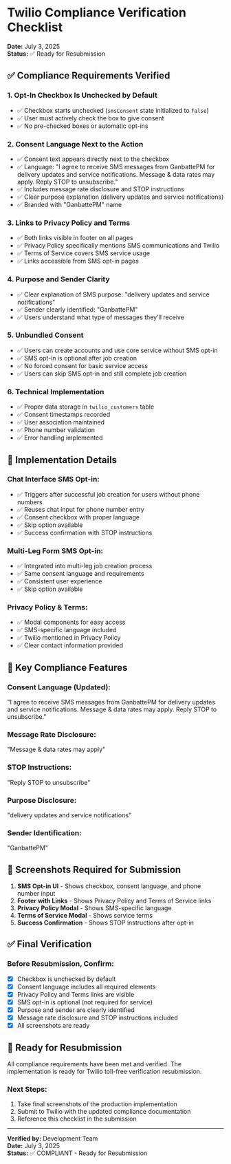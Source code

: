 # Twilio Compliance Verification Checklist
**Date:** July 3, 2025  
**Status:** ✅ Ready for Resubmission

## ✅ Compliance Requirements Verified

### 1. **Opt-In Checkbox Is Unchecked by Default**
- ✅ Checkbox starts unchecked (`smsConsent` state initialized to `false`)
- ✅ User must actively check the box to give consent
- ✅ No pre-checked boxes or automatic opt-ins

### 2. **Consent Language Next to the Action**
- ✅ Consent text appears directly next to the checkbox
- ✅ Language: "I agree to receive SMS messages from GanbattePM for delivery updates and service notifications. Message & data rates may apply. Reply STOP to unsubscribe."
- ✅ Includes message rate disclosure and STOP instructions
- ✅ Clear purpose explanation (delivery updates and service notifications)
- ✅ Branded with "GanbattePM" name

### 3. **Links to Privacy Policy and Terms**
- ✅ Both links visible in footer on all pages
- ✅ Privacy Policy specifically mentions SMS communications and Twilio
- ✅ Terms of Service covers SMS service usage
- ✅ Links accessible from SMS opt-in pages

### 4. **Purpose and Sender Clarity**
- ✅ Clear explanation of SMS purpose: "delivery updates and service notifications"
- ✅ Sender clearly identified: "GanbattePM"
- ✅ Users understand what type of messages they'll receive

### 5. **Unbundled Consent**
- ✅ Users can create accounts and use core service without SMS opt-in
- ✅ SMS opt-in is optional after job creation
- ✅ No forced consent for basic service access
- ✅ Users can skip SMS opt-in and still complete job creation

### 6. **Technical Implementation**
- ✅ Proper data storage in `twilio_customers` table
- ✅ Consent timestamps recorded
- ✅ User association maintained
- ✅ Phone number validation
- ✅ Error handling implemented

## 📱 Implementation Details

### Chat Interface SMS Opt-in:
- ✅ Triggers after successful job creation for users without phone numbers
- ✅ Reuses chat input for phone number entry
- ✅ Consent checkbox with proper language
- ✅ Skip option available
- ✅ Success confirmation with STOP instructions

### Multi-Leg Form SMS Opt-in:
- ✅ Integrated into multi-leg job creation process
- ✅ Same consent language and requirements
- ✅ Consistent user experience
- ✅ Skip option available

### Privacy Policy & Terms:
- ✅ Modal components for easy access
- ✅ SMS-specific language included
- ✅ Twilio mentioned in Privacy Policy
- ✅ Clear contact information provided

## 🎯 Key Compliance Features

### Consent Language (Updated):
"I agree to receive SMS messages from GanbattePM for delivery updates and service notifications. Message & data rates may apply. Reply STOP to unsubscribe."

### Message Rate Disclosure:
"Message & data rates may apply"

### STOP Instructions:
"Reply STOP to unsubscribe"

### Purpose Disclosure:
"delivery updates and service notifications"

### Sender Identification:
"GanbattePM"

## 📸 Screenshots Required for Submission

1. **SMS Opt-in UI** - Shows checkbox, consent language, and phone number input
2. **Footer with Links** - Shows Privacy Policy and Terms of Service links
3. **Privacy Policy Modal** - Shows SMS-specific language
4. **Terms of Service Modal** - Shows service terms
5. **Success Confirmation** - Shows STOP instructions after opt-in

## ✅ Final Verification

### Before Resubmission, Confirm:
- [x] Checkbox is unchecked by default
- [x] Consent language includes all required elements
- [x] Privacy Policy and Terms links are visible
- [x] SMS opt-in is optional (not required for service)
- [x] Purpose and sender are clearly identified
- [x] Message rate disclosure and STOP instructions included
- [x] All screenshots are ready

## 🚀 Ready for Resubmission

All compliance requirements have been met and verified. The implementation is ready for Twilio toll-free verification resubmission.

### Next Steps:
1. Take final screenshots of the production implementation
2. Submit to Twilio with the updated compliance documentation
3. Reference this checklist in the submission

---

**Verified by:** Development Team  
**Date:** July 3, 2025  
**Status:** ✅ COMPLIANT - Ready for Resubmission 